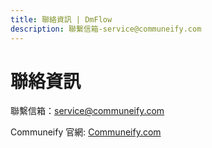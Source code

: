 ```yaml
---
title: 聯絡資訊 | DmFlow
description: 聯繫信箱-service@communeify.com
---
```


# 聯絡資訊
 
聯繫信箱：<service@communeify.com>

Communeify 官網: [Communeify.com](https://communeify.com)
